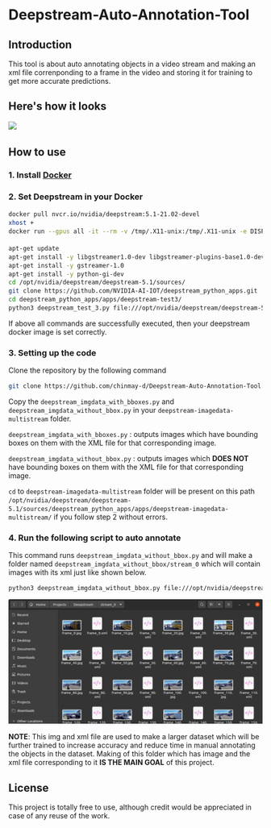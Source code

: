 # Deepstream-Auto-Annotation-Tool

## Introduction
This tool is about auto annotating objects in a video stream and making an xml file correnponding to a frame in the video and storing it for training to get more accurate predictions.


## Here's how it looks
<p>
    <img src='media/img_w_xml.gif' width='640'>
</p>

## How to use
### 1. Install [Docker](https://docs.docker.com/get-docker/)


### 2. Set Deepstream in your Docker
```sh
docker pull nvcr.io/nvidia/deepstream:5.1-21.02-devel
xhost +
docker run --gpus all -it --rm -v /tmp/.X11-unix:/tmp/.X11-unix -e DISPLAY=$DISPLAY -w /opt/nvidia/deepstream/deepstream-5.1 nvcr.io/nvidia/deepstream:5.1-21.02-devel

apt-get update
apt-get install -y libgstreamer1.0-dev libgstreamer-plugins-base1.0-dev
apt-get install -y gstreamer-1.0
apt-get install -y python-gi-dev
cd /opt/nvidia/deepstream/deepstream-5.1/sources/
git clone https://github.com/NVIDIA-AI-IOT/deepstream_python_apps.git
cd deepstream_python_apps/apps/deepstream-test3/
python3 deepstream_test_3.py file:///opt/nvidia/deepstream/deepstream-5.1/samples/streams/sample_1080p_h264.mp4
```
If above all commands are successfully executed, then your deepstream docker image is set correctly.


### 3. Setting up the code
Clone the repository by the following command
```sh
git clone https://github.com/chinmay-d/Deepstream-Auto-Annotation-Tool.git
```

Copy the `deepstream_imgdata_with_bboxes.py` and `deepstream_imgdata_without_bbox.py` in your `deepstream-imagedata-multistream` folder.

`deepstream_imgdata_with_bboxes.py` : outputs images which have bounding boxes on them with the XML file for that corresponding image. 

`deepstream_imgdata_without_bbox.py` : outputs images which <b>DOES NOT</b> have bounding boxes on them with the XML file for that corresponding image.

`cd` to `deepstream-imagedata-multistream` folder will be present on this path `/opt/nvidia/deepstream/deepstream-5.1/sources/deepstream_python_apps/apps/deepstream-imagedata-multistream/` if you follow step 2 without errors.


### 4. Run the following script to auto annotate
This command runs `deepstream_imgdata_without_bbox.py` and will make a folder named `deepstream_imgdata_without_bbox/stream_0` which will contain images with its xml just like shown below. 
```sh
python3 deepstream_imgdata_without_bbox.py file:///opt/nvidia/deepstream/deepstream-5.1/samples/streams/sample_1080p_h264.mp4 deepstream_imgdata_without_bbox
```

<p>
    <img src='media/img_w_xml.png' width='640'>
</p>


**NOTE**: This img and xml file are used to make a larger dataset which will be further trained to increase accuracy and reduce time in manual annotating the objects in the dataset. Making of this folder which has image and the xml file corresponding to it <b> IS THE MAIN GOAL</b> of this project.  

## License
This project is totally free to use, although credit would be appreciated in case of any reuse of the work.

